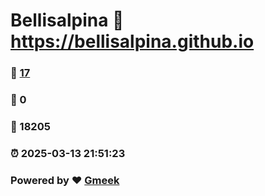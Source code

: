 # Bellisalpina :link: https://bellisalpina.github.io 
### :page_facing_up: [17](https://bellisalpina.github.io/tag.html) 
### :speech_balloon: 0 
### :hibiscus: 18205 
### :alarm_clock: 2025-03-13 21:51:23 
### Powered by :heart: [Gmeek](https://github.com/Meekdai/Gmeek)
